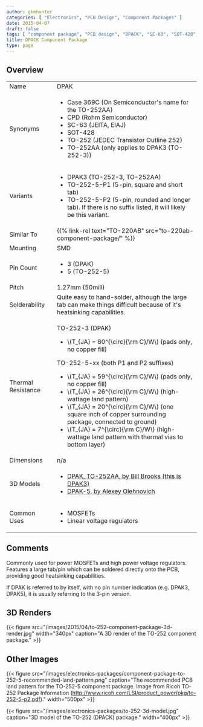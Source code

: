 ```yaml
---
author: gbmhunter
categories: [ "Electronics", "PCB Design", "Component Packages" ]
date: 2015-04-07
draft: false
tags: [ "component package", "PCB design", "DPACK", "SC-63", "SOT-428", "TO-252", "TO-252AA", "CPD", "Case 369C" ]
title: DPACK Component Package
type: page
---
```


## Overview

<table >
<tbody >
<tr >
<td >Name</td>
<td >DPAK</td>
</tr>
<tr>
<td >Synonyms</td>
<td>
    <ul>
        <li>Case 369C (On Semiconductor's name for the TO-252AA)</li>
        <li>CPD (Rohm Semiconductor)</li>
        <li>SC-63 (JEITA, EIAJ)</li>
        <li>SOT-428</li>
        <li>TO-252 (JEDEC Transistor Outline 252)</li>
        <li>TO-252AA (only applies to DPAK3 (TO-252-3))</li>
    </ul>
</td>
</tr>
<tr >
<td >Variants</td>
<td >
    <ul>
        <li>DPAK3 (TO-252-3, TO-252AA)</li>
        <li>TO-252-5-P1 (5-pin, square and short tab)</li>
        <li>TO-252-5-P2 (5-pin, rounded and longer tab). If there is no suffix listed, it will likely be this variant.</li>
    </ul>
</td>
</tr>
<tr >
<td >Similar To</td>
<td>{{% link-rel text="TO-220AB" src="to-220ab-component-package/" %}}</td>
</tr>
<tr >
<td >Mounting</td>
<td >SMD</td>
</tr>
<tr >
<td >Pin Count</td>
<td>
    <ul>
        <li>3 (DPAK)</li>
        <li>5 (TO-252-5)</li>
    </ul>
</td>
</tr>
<tr >

<td >Pitch
</td>

<td >1.27mm (50mill)
</td>
</tr>
<tr >

<td >Solderability
</td>

<td >Quite easy to hand-solder, although the large tab can make things difficult because of it's heatsinking capabilities.
</td>
</tr>
<tr >
<td >Thermal Resistance</td>
<td>
    <p>TO-252-3 (DPAK)</p>
    <ul>
        <li>\(T_{JA} = 80^{\circ}{\rm C}/W\) (pads only, no copper fill)</li>
    </ul>
    <p>TO-252-5-xx (both P1 and P2 suffixes)</p>
    <ul>
        <li>\(T_{JA} = 59^{\circ}{\rm C}/W\) (pads only, no copper fill)</li>
        <li>\(T_{JA} = 26^{\circ}{\rm C}/W\) (high-wattage land pattern)</li>
        <li>\(T_{JA} = 20^{\circ}{\rm C}/W\) (one square inch of copper surrounding package, connected to ground)</li>
        <li>\(T_{JA} = 7^{\circ}{\rm C}/W\) (high-wattage land pattern with thermal vias to bottom layer)</li>
    </ul>
</td>
</tr>
<tr >
<td >Dimensions</td>
<td >n/a</td>
</tr>
<tr >
<td >3D Models</td>
<td >
  <ul>
    <li><a href="http://www.3dcontentcentral.com/download-model.aspx?catalogid=171&amp;id=444823">DPAK, TO-252AA, by Bill Brooks (this is DPAK3)</a></li>
    <li><a href="http://www.3dcontentcentral.com/download-model.aspx?catalogid=171&amp;id=432344">DPAK-5, by Alexey Olehnovich</a> </li>
  </ul>
</td>
</tr>
<tr >
<td >Common Uses</td>
<td >
  <ul>
    <li>MOSFETs</li>
    <li>Linear voltage regulators</li>
  </ul>
</td>
</tr>
</tbody>
</table>

## Comments

Commonly used for power MOSFETs and high power voltage regulators. Features a large tab/pin which can be soldered directly onto the PCB, providing good heatsinking capabilities.

If DPAK is referred to by itself, with no pin number indication (e.g. DPAK3, DPAK5), it is usually referring to the 3-pin version.

## 3D Renders

{{< figure src="/images/2015/04/to-252-component-package-3d-render.jpg" width="340px" caption="A 3D render of the TO-252 component package."  >}}

## Other Images

{{< figure src="/images/electronics-packages/component-package-to-252-5-recommended-land-pattern.png" caption="The recommended PCB land pattern for the TO-252-5 component package. Image from Ricoh TO-252 Package Information (http://www.ricoh.com/LSI/product_power/pkg/to-252-5-p2.pdf)."  width="500px" >}}

{{< figure src="/images/electronics-packages/to-252-3d-model.jpg" caption="3D model of the TO-252 (DPACK) package."  width="400px" >}}